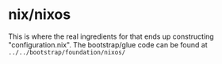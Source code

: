 # nix/nixos
This is where the real ingredients for that ends up constructing "configuration.nix".
The bootstrap/glue code can be found at `../../bootstrap/foundation/nixos/`
